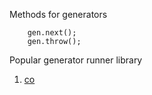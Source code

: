 Methods for generators
```
	gen.next();
	gen.throw();
```

Popular generator runner library 
1. [co](https://github.com/tj/co)
